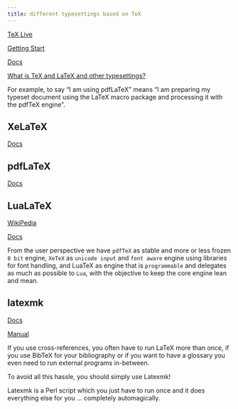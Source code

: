 ```yaml
---
title: different typesettings based on TeX
---
```


[TeX Live](https://www.tug.org/texlive/)

[Getting Start](https://www.tug.org/begin.html)

[Docs](https://latexref.xyz/)

[What is TeX and LaTeX and other typesettings?](https://www.overleaf.com/learn/latex/Articles/What%27s_in_a_Name%3A_A_Guide_to_the_Many_Flavours_of_TeX)

For example, to say “I am using pdfLaTeX” means “I am preparing my typeset document using the LaTeX macro package and processing it with the pdfTeX engine”.

## XeLaTeX

[Docs](https://www.overleaf.com/learn/latex/XeLaTeX)

## pdfLaTeX

[Docs](https://www.math.rug.nl/~trentelman/jacob/pdflatex/pdflatex.html)

## LuaLaTeX

[WikiPedia](https://en.wikipedia.org/wiki/LuaTeX)

[Docs](https://www.luatex.org/)

From the user perspective we have `pdfTeX` as stable and more or less frozen `8 bit` engine, `XeTeX` as `unicode input` and `font aware` engine using libraries for font handling, and LuaTeX as engine that is `programmable` and delegates as much as possible to `Lua`, with the objective to keep the core engine lean and mean.

## latexmk

[Docs](https://mg.readthedocs.io/latexmk.html)

[Manual](https://texdoc.org/serve/latexmk.man1.pdf/0)

If you use cross-references, you often have to run LaTeX more than once, if you use BibTeX for your bibliography or if you want to have a glossary you even need to run external programs in-between.

To avoid all this hassle, you should simply use Latexmk!

Latexmk is a Perl script which you just have to run once and it does everything else for you ... completely automagically.
